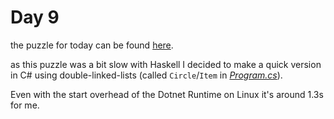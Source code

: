 # Day 9

the puzzle for today can be found [here](https://adventofcode.com/2018/day/9).

as this puzzle was a bit slow with Haskell I decided to make a quick version
in C# using double-linked-lists (called `Circle`/`Item` in [*Program.cs*](./Program.cs)).

Even with the start overhead of the Dotnet Runtime on Linux it's around 1.3s for me.
